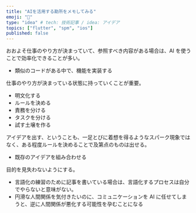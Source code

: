 ```yaml
---
title: "AIを活用する勘所をメモしてみる"
emoji: "🫧"
type: "idea" # tech: 技術記事 / idea: アイデア
topics: ["flutter", "spm", "ios"]
published: false
---
```


おおよそ仕事のやり方が決まっていて、参照すべき内容がある場合は、AI を使うことで効率化できることが多い。

- 類似のコードがある中で、機能を実装する

仕事のやり方が決まっている状態に持っていくことが重要。

- 明文化する
- ルールを決める
- 責務を分ける
- タスクを分ける
- 試す土壌を作る

アイデアを出す、ということも、一足とびに着想を得るようなスパーク現象ではなく、ある程度ルールを決めることで及第点のものは出せる。

- 既存のアイデアを組み合わせる

目的を見失わないようにする。

- 言語化の練習のために記事を書いている場合は、言語化するプロセスは自分でやらないと意味がない。
- 円滑な人間関係を気付きたいのに、コミュニケーションを AI に任せてしまうと、逆に人間関係が悪化する可能性を孕むことになる
